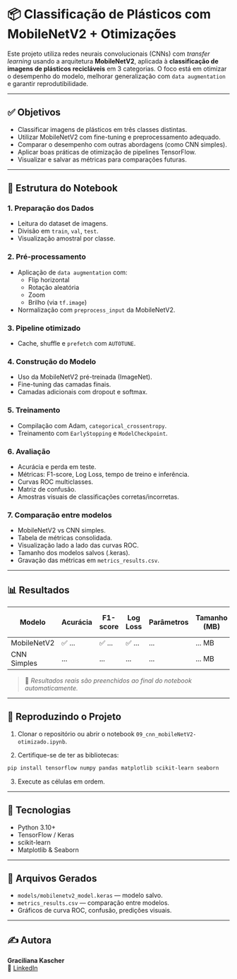 
# 📦 Classificação de Plásticos com MobileNetV2 + Otimizações

Este projeto utiliza redes neurais convolucionais (CNNs) com _transfer learning_ usando a arquitetura **MobileNetV2**, aplicada à **classificação de imagens de plásticos recicláveis** em 3 categorias. O foco está em otimizar o desempenho do modelo, melhorar generalização com `data augmentation` e garantir reprodutibilidade.

---

## ✅ Objetivos

- Classificar imagens de plásticos em três classes distintas.
- Utilizar MobileNetV2 com fine-tuning e preprocessamento adequado.
- Comparar o desempenho com outras abordagens (como CNN simples).
- Aplicar boas práticas de otimização de pipelines TensorFlow.
- Visualizar e salvar as métricas para comparações futuras.

---

## 📁 Estrutura do Notebook

### 1. **Preparação dos Dados**

- Leitura do dataset de imagens.
- Divisão em `train`, `val`, `test`.
- Visualização amostral por classe.

### 2. **Pré-processamento**

- Aplicação de `data augmentation` com:
  - Flip horizontal
  - Rotação aleatória
  - Zoom
  - Brilho (via `tf.image`)
- Normalização com `preprocess_input` da MobileNetV2.

### 3. **Pipeline otimizado**

- Cache, shuffle e `prefetch` com `AUTOTUNE`.

### 4. **Construção do Modelo**

- Uso da MobileNetV2 pré-treinada (ImageNet).
- Fine-tuning das camadas finais.
- Camadas adicionais com dropout e softmax.

### 5. **Treinamento**

- Compilação com Adam, `categorical_crossentropy`.
- Treinamento com `EarlyStopping` e `ModelCheckpoint`.

### 6. **Avaliação**

- Acurácia e perda em teste.
- Métricas: F1-score, Log Loss, tempo de treino e inferência.
- Curvas ROC multiclasses.
- Matriz de confusão.
- Amostras visuais de classificações corretas/incorretas.

### 7. **Comparação entre modelos**

- MobileNetV2 vs CNN simples.
- Tabela de métricas consolidada.
- Visualização lado a lado das curvas ROC.
- Tamanho dos modelos salvos (.keras).
- Gravação das métricas em `metrics_results.csv`.

---

## 📊 Resultados

| Modelo           | Acurácia | F1-score | Log Loss | Parâmetros | Tamanho (MB) | Tempo de Inferência (ms) |
|------------------|----------|----------|----------|-------------|----------------|---------------------------|
| MobileNetV2      | ✅ ...   | ✅ ...   | ✅ ...   | ...         | ... MB         | ... ms                    |
| CNN Simples      | ...      | ...      | ...      | ...         | ... MB         | ... ms                    |

> 📌 *Resultados reais são preenchidos ao final do notebook automaticamente.*

---

## 🧪 Reproduzindo o Projeto

1. Clonar o repositório ou abrir o notebook `09_cnn_mobileNetV2-otimizado.ipynb`.

2. Certifique-se de ter as bibliotecas:

```bash
pip install tensorflow numpy pandas matplotlib scikit-learn seaborn
```

3. Execute as células em ordem.


---

## 🧠 Tecnologias

- Python 3.10+
- TensorFlow / Keras
- scikit-learn
- Matplotlib & Seaborn

---

## 📁 Arquivos Gerados

- `models/mobilenetv2_model.keras` — modelo salvo.
- `metrics_results.csv` — comparação entre modelos.
- Gráficos de curva ROC, confusão, predições visuais.

---

## ✍️ Autora

**Graciliana Kascher**  
🔗 [LinkedIn](https://www.linkedin.com/in/gracilianakascher/) 
